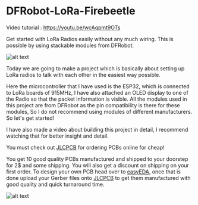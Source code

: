 # DFRobot-LoRa-Firebeetle

Video tutorial : https://youtu.be/wcAqpmt9OTs

Get started with LoRa Radios easily without any much wiring. This is possible by using stackable modules from DFRobot.

![alt text](https://github.com/akarsh98/DFRobot-LoRa-Firebeetle-Code/blob/master/SCREENSHOTS/8.JPG?raw=true)

Today we are going to make a project which is basically about setting up LoRa radios to talk with each other in the easiest way possible.

Here the microcontroller that I have used is the ESP32, which is connected to LoRa boards of 915MHz, I have also attached an OLED display to one of the Radio so that the packet information is visible. All the modules used in this project are from DFRobot as the pin compatibility is there for these modules, So I do not recommend using modules of different manufacturers. So let's get started!

I have also made a video about building this project in detail, I recommend watching that for better insight and detail.

You must check out [JLCPCB](https://jlcpcb.com/m) for ordering PCBs online for cheap!

You get 10 good quality PCBs manufactured and shipped to your doorstep for 2$ and some shipping. You will also get a discount on shipping on your first order. To design your own PCB head over to [easyEDA](https://easyeda.com/), once that is done upload your Gerber files onto [JLCPCB](https://jlcpcb.com/m) to get them manufactured with good quality and quick turnaround time.

![alt text](https://github.com/akarsh98/DFRobot-LoRa-Firebeetle-Code/blob/master/SCREENSHOTS/JLCFULL.jpg?raw=true)
